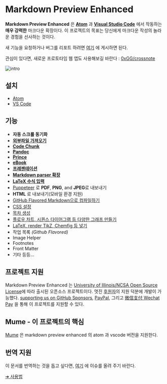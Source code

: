 # Markdown Preview Enhanced

**Markdown Preview Enhanced** 은 [**Atom**](https://atom.io/packages/markdown-preview-enhanced) 과 [**Visual Studio Code**](https://marketplace.visualstudio.com/items?itemName=shd101wyy.markdown-preview-enhanced) 에서 작동하는 **매우 강력한** 마크다운 확장이다. 
이 프로젝트의 목표는 당신에게 마크다운 작성의 놀라운 경험을 선사하는 것이다.

새 기능을 요청하거나 버그를 리포트 하려면 [여기](https://github.com/shd101wyy/vscode-markdown-preview-enhanced/issues) 에 게시하면 된다.

관심이 있다면, 새로운 프로토타임 웹 앱도 사용해보길 바란다 : [0xGG/crossnote](https://github.com/0xGG/crossnote)

![intro](https://user-images.githubusercontent.com/1908863/28227953-eb6eefa4-68a1-11e7-8769-96ea83facf3b.png)

## 설치

- [Atom](ko-kr/installation.md)
- [VS Code](ko-kr/vscode-installation.md)

## 기능

- **자동 스크롤 동기화**
- **[외부파일 가져오기](ko-kr/file-imports.md)**
- **[Code Chunk](ko-kr/code-chunk.md)**
- **[Pandoc](ko-kr/pandoc.md)**
- **[Prince](ko-kr/prince.md)**
- **[eBook](ko-kr/ebook.md)**
- **[프레젠테이션](ko-kr/presentation.md)**
- **[Markdown parser 확장](ko-kr/extend-parser.md)**
- **[LaTeX 수식 입력](ko-kr/math.md)**
- [Puppeteer](ko-kr/puppeteer.md) 로 **PDF**, **PNG**, and **JPEG**로 내보내기
-  **HTML** 로 내보내기(모바일 환경 지원)
- [GitHub Flavored Markdown으로 컴파일하기](ko-kr/markdown.md)
- [CSS 설정](ko-kr/customize-css.md)
- [목차 생성](ko-kr/toc.md)
- [플로우 차트, 시퀀스 다이어그램 등 다양한 그래프 만들기](ko-kr/diagrams.md)
- [LaTeX, render TikZ, Chemfig 등 넣기](ko-kr/code-chunk.md?id=latex)
- 작업 목록 _(Github Flavored)_
- Image Helper
- Footnotes
- Front Matter
- 기타 등등...

## 프로젝트 지원

Markdown Preview Enhanced 는 [University of Illinois/NCSA Open Source License](LICENSE.md)에 따라 출시된 오픈소스 프로젝트이다. 멋진 [후원자](backers.md)의 지원 덕분에 개발이 가능했다. [supporting us on GitHub Sponsors](https://github.com/sponsors/shd101wyy), [PayPal](https://shd101wyy.github.io/markdown-preview-enhanced/#/paypal), 그리고 [微信支付 Wechat Pay](https://shd101wyy.github.io/markdown-preview-enhanced/#/wechat) 을 통해 이 프로젝트를 지원할 수 있다.

## Mume - 이 프로젝트의 핵심

[Mume](https://github.com/shd101wyy/mume) 은 markdown preview enhanced 의 atom 과 vscode 버전을 지원한다.

## 번역 지원

이 문서를 번역하는 것을 돕고 싶다면, [여기](https://github.com/shd101wyy/vscode-markdown-preview-enhanced/issues) 에 이슈를 올려 주기 바란다.

[➔ 사용법](ko-kr/usages.md)